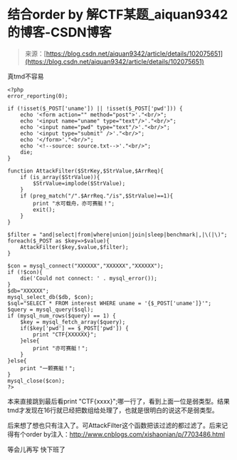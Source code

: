 <!--yml
category: 未分类
date: 2022-04-26 14:44:20
-->

# 结合order by 解CTF某题_aiquan9342的博客-CSDN博客

> 来源：[https://blog.csdn.net/aiquan9342/article/details/102075651](https://blog.csdn.net/aiquan9342/article/details/102075651)

真tmd不容易

```
<?php
error_reporting(0);

if (!isset($_POST['uname']) || !isset($_POST['pwd'])) {
	echo '<form action="" method="post">'."<br/>";
	echo '<input name="uname" type="text"/>'."<br/>";
	echo '<input name="pwd" type="text"/>'."<br/>";
	echo '<input type="submit" />'."<br/>";
	echo '</form>'."<br/>";
	echo '<!--source: source.txt-->'."<br/>";
    die;
}

function AttackFilter($StrKey,$StrValue,$ArrReq){  
    if (is_array($StrValue)){
        $StrValue=implode($StrValue);
    }
    if (preg_match("/".$ArrReq."/is",$StrValue)==1){   
        print "水可载舟，亦可赛艇！";
        exit();
    }
}

$filter = "and|select|from|where|union|join|sleep|benchmark|,|\(|\)";
foreach($_POST as $key=>$value){ 
    AttackFilter($key,$value,$filter);
}

$con = mysql_connect("XXXXXX","XXXXXX","XXXXXX");
if (!$con){
	die('Could not connect: ' . mysql_error());
}
$db="XXXXXX";
mysql_select_db($db, $con);
$sql="SELECT * FROM interest WHERE uname = '{$_POST['uname']}'";
$query = mysql_query($sql); 
if (mysql_num_rows($query) == 1) { 
    $key = mysql_fetch_array($query);
    if($key['pwd'] == $_POST['pwd']) {
        print "CTF{XXXXXX}";
    }else{
        print "亦可赛艇！";
    }
}else{
	print "一颗赛艇！";
}
mysql_close($con);
?> 
```

本来直接跳到最后看print "CTF{xxxx}";哪一行了，看到上面一位是弱类型。结果tmd才发现在16行就已经把数组给处理了，也就是很明白的说这不是弱类型。

后来想了想也只有注入了。可AttackFilter这个函数把该过滤的都过滤了。后来记得有个order by注入：http://www.cnblogs.com/xishaonian/p/7703486.html

等会儿再写 快下班了